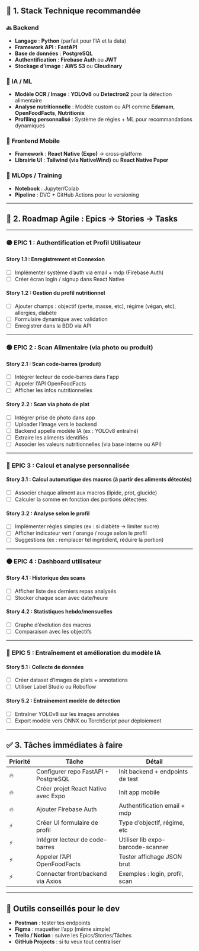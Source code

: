 ## 🔧 1. Stack Technique recommandée

### 🔙 Backend

- **Langage** : **Python** (parfait pour l’IA et la data)
- **Framework API** : **FastAPI**
- **Base de données** : **PostgreSQL**
- **Authentification** : **Firebase Auth** ou **JWT**
- **Stockage d’image** : **AWS S3** ou **Cloudinary**

### 🤖 IA / ML

- **Modèle OCR / Image** : **YOLOv8** ou **Detectron2** pour la détection alimentaire
- **Analyse nutritionnelle** : Modèle custom ou API comme **Edamam**, **OpenFoodFacts**, **Nutritionix**
- **Profiling personnalisé** : Système de règles + ML pour recommandations dynamiques

### 📱 Frontend Mobile

- **Framework** : **React Native (Expo)** → cross-platform
- **Librairie UI** : **Tailwind (via NativeWind)** ou **React Native Paper**

### 🧠 MLOps / Training

- **Notebook** : Jupyter/Colab
- **Pipeline** : DVC + GitHub Actions pour le versioning

---

## 🧩 2. Roadmap Agile : Epics → Stories → Tasks

---

### 🟣 EPIC 1 : Authentification et Profil Utilisateur

#### Story 1.1 : Enregistrement et Connexion

- [ ]  Implémenter système d’auth via email + mdp (Firebase Auth)
- [ ]  Créer écran login / signup dans React Native

#### Story 1.2 : Gestion du profil nutritionnel

- [ ]  Ajouter champs : objectif (perte, masse, etc), régime (végan, etc), allergies, diabète
- [ ]  Formulaire dynamique avec validation
- [ ]  Enregistrer dans la BDD via API

---

### 🟢 EPIC 2 : Scan Alimentaire (via photo ou produit)

#### Story 2.1 : Scan code-barres (produit)

- [ ]  Intégrer lecteur de code-barres dans l'app
- [ ]  Appeler l’API OpenFoodFacts
- [ ]  Afficher les infos nutritionnelles

#### Story 2.2 : Scan via photo de plat

- [ ]  Intégrer prise de photo dans app
- [ ]  Uploader l’image vers le backend
- [ ]  Backend appelle modèle IA (ex : YOLOv8 entraîné)
- [ ]  Extraire les aliments identifiés
- [ ]  Associer les valeurs nutritionnelles (via base interne ou API)

---

### 🔵 EPIC 3 : Calcul et analyse personnalisée

#### Story 3.1 : Calcul automatique des macros (à partir des aliments détectés)

- [ ]  Associer chaque aliment aux macros (lipide, prot, glucide)
- [ ]  Calculer la somme en fonction des portions détectées

#### Story 3.2 : Analyse selon le profil

- [ ]  Implémenter règles simples (ex : si diabète → limiter sucre)
- [ ]  Afficher indicateur vert / orange / rouge selon le profil
- [ ]  Suggestions (ex : remplacer tel ingrédient, réduire la portion)

---

### 🟠 EPIC 4 : Dashboard utilisateur

#### Story 4.1 : Historique des scans

- [ ]  Afficher liste des derniers repas analysés
- [ ]  Stocker chaque scan avec date/heure

#### Story 4.2 : Statistiques hebdo/mensuelles

- [ ]  Graphe d’évolution des macros
- [ ]  Comparaison avec les objectifs

---

### 🔴 EPIC 5 : Entraînement et amélioration du modèle IA

#### Story 5.1 : Collecte de données

- [ ]  Créer dataset d’images de plats + annotations
- [ ]  Utiliser Label Studio ou Roboflow

#### Story 5.2 : Entraînement modèle de détection

- [ ]  Entraîner YOLOv8 sur les images annotées
- [ ]  Export modèle vers ONNX ou TorchScript pour déploiement

---

## ✅ 3. Tâches immédiates à faire

|Priorité|Tâche|Détail|
|---|---|---|
|🔥|Configurer repo FastAPI + PostgreSQL|Init backend + endpoints de test|
|🔥|Créer projet React Native avec Expo|Init app mobile|
|🔥|Ajouter Firebase Auth|Authentification email + mdp|
|⚡|Créer UI formulaire de profil|Type d’objectif, régime, etc|
|⚡|Intégrer lecteur de code-barres|Utiliser lib expo-barcode-scanner|
|⚡|Appeler l’API OpenFoodFacts|Tester affichage JSON brut|
|⚡|Connecter front/backend via Axios|Exemples : login, profil, scan|

---

## 🧠 Outils conseillés pour le dev

- **Postman** : tester tes endpoints
- **Figma** : maquetter l’app (même simple)
- **Trello / Notion** : suivre les Epics/Stories/Tâches
- **GitHub Projects** : si tu veux tout centraliser
